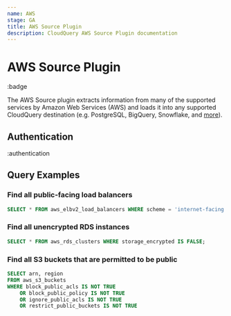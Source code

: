 ```yaml
---
name: AWS
stage: GA
title: AWS Source Plugin
description: CloudQuery AWS Source Plugin documentation
---
```


# AWS Source Plugin

:badge

The AWS Source plugin extracts information from many of the supported services by Amazon Web Services (AWS) and loads it into any supported CloudQuery destination (e.g. PostgreSQL, BigQuery, Snowflake, and [more](/docs/plugins/destinations/overview)).

## Authentication

:authentication

## Query Examples

### Find all public-facing load balancers

```sql copy
SELECT * FROM aws_elbv2_load_balancers WHERE scheme = 'internet-facing';
```

### Find all unencrypted RDS instances

```sql copy
SELECT * FROM aws_rds_clusters WHERE storage_encrypted IS FALSE;
```

### Find all S3 buckets that are permitted to be public

```sql copy
SELECT arn, region
FROM aws_s3_buckets
WHERE block_public_acls IS NOT TRUE
    OR block_public_policy IS NOT TRUE
    OR ignore_public_acls IS NOT TRUE
    OR restrict_public_buckets IS NOT TRUE
```
